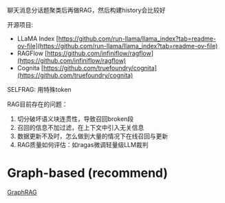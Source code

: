 


聊天消息分话题聚类后再做RAG，然后构建history会比较好

开源项目:

* LLaMA Index [https://github.com/run-llama/llama_index?tab=readme-ov-file](https://github.com/run-llama/llama_index?tab=readme-ov-file)
* RAGFlow [https://github.com/infiniflow/ragflow](https://github.com/infiniflow/ragflow)
* Cognita [https://github.com/truefoundry/cognita](https://github.com/truefoundry/cognita)

SELFRAG: 用特殊token

RAG目前存在的问题：

1. 切分破坏语义块连贯性，导致召回broken段
2. 召回的信息不加过滤，在上下文中引入无关信息
3. 数据更新不及时，怎么做到大量的情况下在线召回与更新
4. RAG质量如何评估：如ragas微调轻量级LLM裁判




# Graph-based (recommend)


[GraphRAG](https://github.com/microsoft/graphrag)
